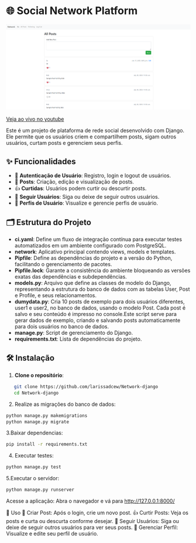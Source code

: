 # 🌐 Social Network Platform
![image](docs/networkfoto.png)

[Veja ao vivo no youtube](https://youtu.be/vg_AjNRmHig)

Este é um projeto de plataforma de rede social desenvolvido com Django. Ele permite que os usuários criem e compartilhem posts, sigam outros usuários, curtam posts e gerenciem seus perfis.

## ✨ Funcionalidades

- 🔐 **Autenticação de Usuário**: Registro, login e logout de usuários.
- 📝 **Posts**: Criação, edição e visualização de posts.
- 👍 **Curtidas**: Usuários podem curtir ou descurtir posts.
- 👥 **Seguir Usuários**: Siga ou deixe de seguir outros usuários.
- 📄 **Perfis de Usuário**: Visualize e gerencie perfis de usuário.

## 🗂️ Estrutura do Projeto

- **ci.yaml**: Define um fluxo de integração contínua para executar testes automatizados em um ambiente configurado com PostgreSQL.
- **network**: Aplicativo principal contendo views, models e templates.
- **Pipfile**: Define as dependências do projeto e a versão do Python, facilitando o gerenciamento de pacotes.
- **Pipfile.lock**: Garante a consistência do ambiente bloqueando as versões exatas das dependências e subdependências.
- **models.py**: Arquivo que define as classes de modelo do Django, representando a estrutura do banco de dados com as tabelas User, Post e Profile, e seus relacionamentos.
- **dumydata.py**: Cria 10 posts de exemplo para dois usuários diferentes, user1 e user2, no banco de dados, usando o modelo Post. Cada post é salvo e seu conteúdo é impresso no console.Este script serve para gerar dados de exemplo, criando e salvando posts automaticamente para dois usuários no banco de dados.
- **manage.py**: Script de gerenciamento do Django.
- **requirements.txt**: Lista de dependências do projeto.

## 🛠️ Instalação

1. **Clone o repositório**:
```bash
   git clone https://github.com/larissadcew/Network-django
   cd Network-django
```
2. Realize as migrações do banco de dados:
```bash
python manage.py makemigrations
python manage.py migrate
```

3.Baixar dependencias:
```bash
pip install -r requirements.txt
```

4. Executar testes:
```bash
python manage.py test
```

5.Executar o servidor:
```bash
python manage.py runserver
```

Acesse a aplicação:
Abra o navegador e vá para http://127.0.0.1:8000/

🚀 Uso
📝 Criar Post: Após o login, crie um novo post.
👍 Curtir Posts: Veja os posts e curta ou descurta conforme desejar.
👥 Seguir Usuários: Siga ou deixe de seguir outros usuários para ver seus posts.
📄 Gerenciar Perfil: Visualize e edite seu perfil de usuário.



